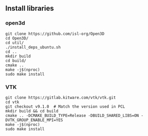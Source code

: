 ## Install libraries

### open3d

	git clone https://github.com/isl-org/Open3D
	cd Open3D/
	cd util/
	./install_deps_ubuntu.sh
	cd ..
	mkdir build
	cd build/
	cmake ..
	make -j$(nproc)
	sudo make install





### VTK

	git clone https://gitlab.kitware.com/vtk/vtk.git
	cd vtk
	git checkout v9.1.0  # Match the version used in PCL
	mkdir build && cd build
	cmake .. -DCMAKE_BUILD_TYPE=Release -DBUILD_SHARED_LIBS=ON -DVTK_GROUP_ENABLE_MPI=YES
	make -j$(nproc)
	sudo make install